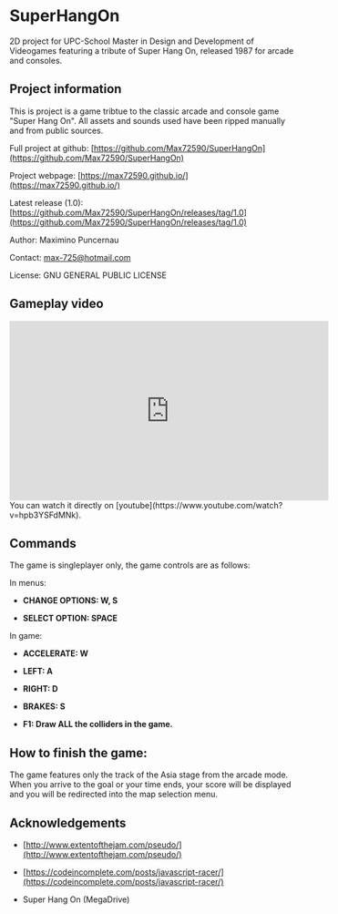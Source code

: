 # SuperHangOn

2D project for UPC-School Master in Design and Development of Videogames
featuring a tribute of Super Hang On, released 1987 for arcade and consoles.

## Project information

This is project is a game tribtue to the classic arcade and console game
"Super Hang On". All assets and sounds used have been ripped manually and
from public sources. 

Full project at github: [https://github.com/Max72590/SuperHangOn](https://github.com/Max72590/SuperHangOn)

Project webpage: [https://max72590.github.io/](https://max72590.github.io/)

Latest release (1.0): [https://github.com/Max72590/SuperHangOn/releases/tag/1.0](https://github.com/Max72590/SuperHangOn/releases/tag/1.0)

Author: Maximino Puncernau

Contact: max-725@hotmail.com

License: GNU GENERAL PUBLIC LICENSE

## Gameplay video

<iframe width="560" height="315" src="https://www.youtube.com/embed/hpb3YSFdMNk" frameborder="0" allowfullscreen></iframe> You can watch it directly on [youtube](https://www.youtube.com/watch?v=hpb3YSFdMNk).

## Commands

The game is singleplayer only, the game controls are as follows:

In menus:

* **CHANGE OPTIONS: W, S**

* **SELECT OPTION: SPACE**

In game:

* **ACCELERATE: W**

* **LEFT: A**

* **RIGHT: D**

* **BRAKES: S**

* **F1: Draw ALL the colliders in the game.**

## How to finish the game:

The game features only the track of the Asia stage from the arcade mode.
When you arrive to the goal or your time ends, your score will be displayed
and you will be redirected into the map selection menu.

## Acknowledgements

* [http://www.extentofthejam.com/pseudo/](http://www.extentofthejam.com/pseudo/)

* [https://codeincomplete.com/posts/javascript-racer/](https://codeincomplete.com/posts/javascript-racer/)

* Super Hang On (MegaDrive)
